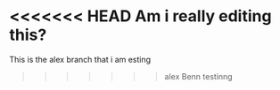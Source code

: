 <<<<<<< HEAD
Am i really editing this?
=======
This is the alex branch that i am esting

>>>>>>> alex
Benn testinng